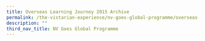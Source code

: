 ```yaml
---
title: Overseas Learning Journey 2015 Archive
permalink: /the-vistarian-experience/nv-goes-global-programme/overseas-learning-journey-2015-archive/
description: ""
third_nav_title: NV Goes Global Programme
---
```


